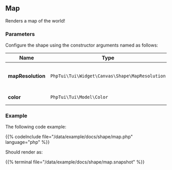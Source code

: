 ## Map

Renders a map of the world!
### Parameters

Configure the shape using the constructor arguments named as follows:

| Name | Type | Description |
| --- | --- | --- |
| **mapResolution** | `PhpTui\Tui\Widget\Canvas\Shape\MapResolution` | Resolution of the map (enum low or high) |
| **color** | `PhpTui\Tui\Model\Color` | Color of the map |
### Example
The following code example:

{{% codeInclude file="/data/example/docs/shape/map.php" language="php" %}}

Should render as:

{{% terminal file="/data/example/docs/shape/map.snapshot" %}}
